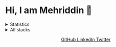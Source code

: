 <h1>Hi, I am Mehriddin 👋</h1>

<details>
  <summary>Statistics</summary>
  
[![Mehriddin's GitHub stats](https://github-readme-stats.vercel.app/api?username=mehriddinnozimov)](https://github.com/anuraghazra/github-readme-stats)
  
</details>

<details>
<summary>All stacks</summary>

| Stack          | Name                        | Experience |
| -------------- | --------------------------- | ---------- |
| Full-stack     | JavaScript                  | 2+ years   |
| Full-stack     | TypeScript                  | 1+ years   |
| Backend        | Node.js                     | 2+ years   |
| Backend        | Node.js Caching & Stream    | 1+ years   |
| Backend        | REST/CRUD API               | 2+ years   |
| Backend        | OpenAPI (Swagger)           | 1+ years   |
| Testing        | Jest                        | 1+ years   |
| Database       | Postgres (via ORM)          | 2+ years   |
| Database       | Redis                       | 1+ years   |
| Database       | MongoDB                     | 1+ years   |
| DevOps         | Linux / SSH / Bash          | 1+ years   |
| DevOps         | Docker                      | 1+ years   |

</details>


<p align="center">
          <a href="https://github.com/mehriddinnozimov" target="_blank" alt="GitHub">
            GitHub
          </a>
          <a href="https://linkedin.com/in/mehriddinnozimov" target="_blank" alt="LinkedIn">
            LinkedIn
          </a>
          <a href="https://telegram.com/mehriddinnozimov" target="_blank" alt="Telegram">
            Twitter
          </a>
</p>
